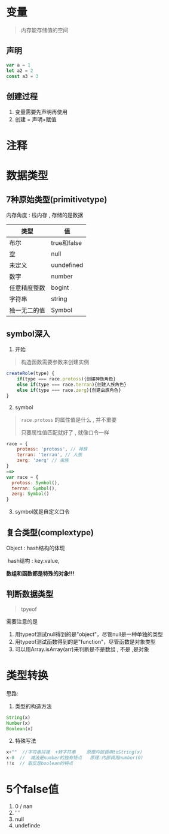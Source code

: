 # 变量

> 内存能存储值的空间





## 声明

```js
var a = 1
let a2 = 2
const a3 = 3
```



## 创建过程

1. 变量需要先声明再使用
2. 创建 = 声明+赋值



# 注释





# 数据类型

## 7种原始类型(primitivetype)

内存角度 : 栈内存 , 存储的是数据

| 类型         | 值          |
| ------------ | ----------- |
| 布尔         | true和false |
| 空           | null        |
| 未定义       | uundefined  |
| 数字         | number      |
| 任意精度整数 | bogint      |
| 字符串       | string      |
| 独一无二的值 | Symbol      |



## symbol深入

1. 开始

> 构造函数需要参数来创建实例

```js
createRole(type) {
    if(type === race.protoss){创建神族角色}
  	else if(type === race.terran){创建人族角色}
  	else if(type === race.zerg){创建虫族角色}
}
```

2. symbol

> `race.protoss` 的属性值是什么 , 并不重要
>
> 只要属性值匹配就好了 , 就像口令一样

```js
race = {
    protoss: 'protoss', // 神族
  	terran: 'terran', // 人族
  	zerg: 'zerg' // 虫族
}
==>
var race = {
  protoss: Symbol(),
  terran: Symbol(),
  zerg: Symbol()
}

```

3. symbol就是自定义口令



## 复合类型(complextype)

Object :  hash结构的体现

​	 hash结构 : key:value,

**数组和函数都是特殊的对象!!!**



## 判断数据类型

> tpyeof

需要注意的是

1. 用typeof测试null得到的是"object"，尽管null是一种单独的类型
2. 用typeof测试函数得到的是"function"，尽管函数是对象类型
3. 可以用Array.isArray(arr)来判断是不是数组 , 不是 ,是对象





# 类型转换

思路: 

1. 类型的构造方法

```js
String(x)
Number(x)
Boolean(x)
```

2. 特殊写法

```js
x+""  //字符串拼接  +转字符串    原理内部调用toString(x)
x-0  //  减法是number的独有特点   原理:内部调用number(0)
!!x  // 取反是boolean的特点     
```





# 5个false值

1. 0  / nan 
2. ' '
3. null
4. undefinde





